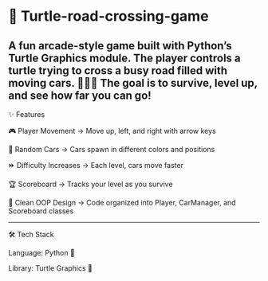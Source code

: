 # 🐢 Turtle-road-crossing-game
A fun arcade-style game built with Python’s Turtle Graphics module.
The player controls a turtle trying to cross a busy road filled with moving cars. 
🚗🚕🚙 The goal is to survive, level up, and see how far you can go!
---

✨ Features

🎮 Player Movement → Move up, left, and right with arrow keys

🚗 Random Cars → Cars spawn in different colors and positions

⏩ Difficulty Increases → Each level, cars move faster

🏆 Scoreboard → Tracks your level as you survive

🎨 Clean OOP Design → Code organized into Player, CarManager, and Scoreboard classes

---

🛠 Tech Stack

Language: Python 🐍

Library: Turtle Graphics 🐢
